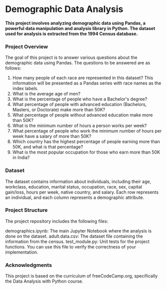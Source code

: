 # Demographic Data Analysis

**This project involves analyzing demographic data using Pandas, a powerful data manipulation and analysis library in Python. The dataset used for analysis is extracted from the 1994 Census database.**

### Project Overview

The goal of this project is to answer various questions about the demographic data using Pandas. The questions to be answered are as follows:

1. How many people of each race are represented in this dataset? This information will be presented as a Pandas series with race names as the index labels.
2. What is the average age of men?
3. What is the percentage of people who have a Bachelor's degree?
4. What percentage of people with advanced education (Bachelors, Masters, or Doctorate) make more than 50K?
5. What percentage of people without advanced education make more than 50K?
6. What is the minimum number of hours a person works per week?
7. What percentage of people who work the minimum number of hours per week have a salary of more than 50K?
8. Which country has the highest percentage of people earning more than 50K, and what is that percentage?
9. What is the most popular occupation for those who earn more than 50K in India?

### Dataset
The dataset contains information about individuals, including their age, workclass, education, marital status, occupation, race, sex, capital gain/loss, hours per week, native country, and salary. Each row represents an individual, and each column represents a demographic attribute.

### Project Structure
The project repository includes the following files:

demographics.ipynb: The main Jupyter Notebook where the analysis is done on the dataset.
adult.data.csv: The dataset file containing the information from the census.
test_module.py: Unit tests for the project functions. You can use this file to verify the correctness of your implementation.

### Acknowledgments
This project is based on the curriculum of freeCodeCamp.org, specifically the Data Analysis with Python course.
